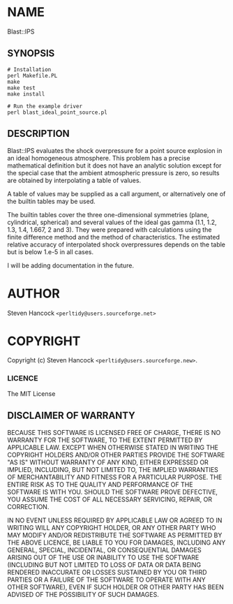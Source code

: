 # NAME

Blast::IPS

## SYNOPSIS

    # Installation
    perl Makefile.PL
    make
    make test
    make install

    # Run the example driver
    perl blast_ideal_point_source.pl


## DESCRIPTION

Blast::IPS evaluates the shock overpressure for a point source explosion in an
ideal homogeneous atmosphere.  This problem has a precise mathematical
definition but it does not have an analytic solution except for the special
case that the ambient atmospheric pressure is zero, so results are obtained by
interpolating a table of values.

A table of values may be supplied as a call argument, or alternatively one of
the builtin tables may be used.  

The builtin tables cover the three one-dimensional symmetries (plane,
cylindrical, spherical) and several values of the ideal gas gamma (1.1, 1.2,
1.3, 1.4, 1.667, 2 and 3).  They were prepared with calculations using the
finite difference method and the method of characteristics.  The estimated
relative accuracy of interpolated shock overpressures depends on the table but
is below 1.e-5 in all cases.

I will be adding documentation in the future. 

# AUTHOR

Steven Hancock  `<perltidy@users.sourceforge.net>`

# COPYRIGHT

Copyright (c) Steven Hancock `<perltidy@users.sourceforge.new>`.

### LICENCE

The MIT License

## DISCLAIMER OF WARRANTY

BECAUSE THIS SOFTWARE IS LICENSED FREE OF CHARGE, THERE IS NO WARRANTY
FOR THE SOFTWARE, TO THE EXTENT PERMITTED BY APPLICABLE LAW. EXCEPT WHEN
OTHERWISE STATED IN WRITING THE COPYRIGHT HOLDERS AND/OR OTHER PARTIES
PROVIDE THE SOFTWARE "AS IS" WITHOUT WARRANTY OF ANY KIND, EITHER
EXPRESSED OR IMPLIED, INCLUDING, BUT NOT LIMITED TO, THE IMPLIED
WARRANTIES OF MERCHANTABILITY AND FITNESS FOR A PARTICULAR PURPOSE. THE
ENTIRE RISK AS TO THE QUALITY AND PERFORMANCE OF THE SOFTWARE IS WITH
YOU. SHOULD THE SOFTWARE PROVE DEFECTIVE, YOU ASSUME THE COST OF ALL
NECESSARY SERVICING, REPAIR, OR CORRECTION.

IN NO EVENT UNLESS REQUIRED BY APPLICABLE LAW OR AGREED TO IN WRITING
WILL ANY COPYRIGHT HOLDER, OR ANY OTHER PARTY WHO MAY MODIFY AND/OR
REDISTRIBUTE THE SOFTWARE AS PERMITTED BY THE ABOVE LICENCE, BE
LIABLE TO YOU FOR DAMAGES, INCLUDING ANY GENERAL, SPECIAL, INCIDENTAL,
OR CONSEQUENTIAL DAMAGES ARISING OUT OF THE USE OR INABILITY TO USE
THE SOFTWARE (INCLUDING BUT NOT LIMITED TO LOSS OF DATA OR DATA BEING
RENDERED INACCURATE OR LOSSES SUSTAINED BY YOU OR THIRD PARTIES OR A
FAILURE OF THE SOFTWARE TO OPERATE WITH ANY OTHER SOFTWARE), EVEN IF
SUCH HOLDER OR OTHER PARTY HAS BEEN ADVISED OF THE POSSIBILITY OF
SUCH DAMAGES.
